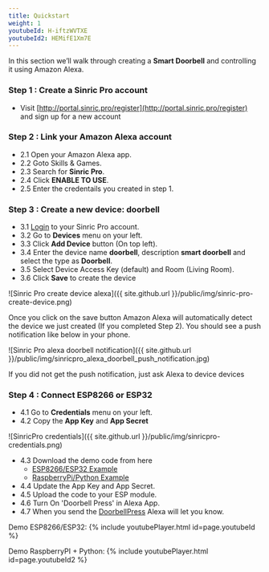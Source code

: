 ```yaml
---
title: Quickstart
weight: 1
youtubeId: H-iftzWVTXE
youtubeId2: HEMifE1Xm7E
---
```



In this section we’ll walk through creating a **Smart Doorbell** and controlling it using Amazon Alexa.


### Step 1 : Create a Sinric Pro account

* Visit [http://portal.sinric.pro/register](http://portal.sinric.pro/register) and sign up for a new account


### Step 2 : Link your Amazon Alexa account

* 2.1 Open your Amazon Alexa app.
* 2.2 Goto Skills & Games.
* 2.3 Search for **Sinric Pro**.
* 2.4 Click **ENABLE TO USE**.
* 2.5 Enter the credentails you created in step 1.

### Step 3 : Create a new device: doorbell

* 3.1 [Login](http://portal.sinric.pro) to your Sinric Pro account.
* 3.2 Go to **Devices** menu on your left.
* 3.3 Click **Add Device** button (On top left).
* 3.4 Enter the device name **doorbell**, description **smart doorbell** and select the type as **Doorbell**.
* 3.5 Select Device Access Key (default) and Room (Living Room). 
* 3.6 Click **Save** to create the device

![Sinric Pro create device alexa]({{ site.github.url }}/public/img/sinric-pro-create-device.png)

Once you click on the save button Amazon Alexa will automatically detect the device we just created (If you completed Step 2). You should see a push notification like below in your phone. 

![Sinric Pro alexa doorbell notification]({{ site.github.url }}/public/img/sinricpro_alexa_doorbell_push_notification.jpg)

If you did not get the push notification, just ask Alexa to device devices

### Step 4 : Connect ESP8266 or ESP32
* 4.1 Go to **Credentials** menu on your left. 
* 4.2 Copy the **App Key** and **App Secret**


![SinricPro credentials]({{ site.github.url }}/public/img/sinricpro-credentials.png)

* 4.3 Download the demo code from here 
    * [ESP8266/ESP32 Example](https://github.com/sinricpro/SinricPro/tree/master/examples/Doorbell)
    * [RaspberryPi/Python Example](https://github.com/sinricpro/SinricPro/tree/master/examples/Doorbell)
* 4.4 Update the App Key and App Secret.
* 4.5 Upload the code to your ESP module.
* 4.6 Turn On 'Doorbell Press' in Alexa App.
* 4.7 When you send the [DoorbellPress](https://github.com/sinricpro/sample_messages/blob/master/06_Doorbell/03_Event.json) Alexa will let you know.

Demo ESP8266/ESP32:
{% include youtubePlayer.html id=page.youtubeId %}


Demo RaspberryPI + Python:
{% include youtubePlayer.html id=page.youtubeId2 %}
